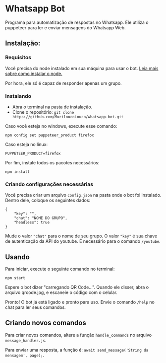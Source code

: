 # Whatsapp Bot

Programa para automatização de respostas no Whatsapp. Ele utiliza o puppeteer para ler e enviar mensagens do Whatsapp Web.

## Instalação:

### Requisitos

Você precisa do node instalado em sua máquina para usar o bot. [Leia mais sobre como instalar o node.](https://nodejs.org/pt-br/)

Por hora, ele só é capaz de responder apenas um grupo.

### Instalando

* Abra o terminal na pasta de instalação.
* Clone o repositório: ```git clone https://github.com/MuriloucoLouco/whatsapp-bot.git```

Caso você esteja no windows, execute esse comando:

`npm config set puppeteer_product firefox`

Caso esteja no linux:

`PUPPETEER_PRODUCT=firefox`

Por fim, instale todos os pacotes necessários:

`npm install`

### Criando configurações necessárias

Você precisa criar um arquivo `config.json` na pasta onde o bot foi instalado.
Dentro dele, coloque os seguintes dados:

```
{
	"key": "",
	"chat": "NOME DO GRUPO",
	"headless": true
}
```

Mude o valor `"chat"` para o nome de seu grupo.
O valor `"key"` é sua chave de autenticação da API do youtube. É necessário para o comando `/youtube`.

## Usando

Para iniciar, execute o seguinte comando no terminal:

`npm start`

Espere o bot dizer "carregando QR Code...". Quando ele disser, abra o arquivo qrcode.jpg, e escaneie o código com o celular.

Pronto! O bot já está ligado e pronto para uso. Envie o comando `/help` no chat para ler seus comandos.

## Criando novos comandos

Para criar novos comandos, altere a função `handle_commands` no arquivo `message_handler.js`.

Para enviar uma resposta, a função é: `await send_message('String da mensagem', page);`.
